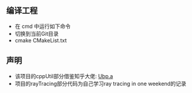 ﻿## 编译工程
* 在 cmd 中运行如下命令
* 切换到当前Git目录
* cmake CMakeList.txt

## 声明
* 该项目的cppUtil部分借鉴知乎大佬: [Ubp.a](https://www.zhihu.com/people/zhuang-tao-31)
* 项目的rayTracing部分代码为自己学习ray tracing in one weekend的记录